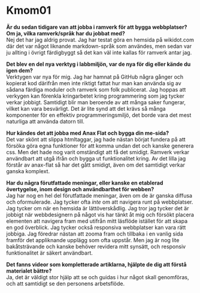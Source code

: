 Kmom01
===============================

**Är du sedan tidigare van att jobba i ramverk för att bygga webbplatser? Om ja, vilka ramverk/språk har du jobbat med?**  
Nej det har jag aldrig provat. Jag har testat göra en hemsida på wikidot.com där det var något liknande markdown-språk som användes, men sedan var ju allting i övrigt färdigbyggt så det kan väl inte kallas för ramverk antar jag.

**Det blev en del nya verktyg i labbmiljön, var de nya för dig eller kände du igen dem?**  
Verktygen var nya för mig. Jag har hamnat på GitHub några gånger och kopierat kod därifrån men inte riktigt fattat hur man kan använda sig av sådana färdiga moduler och ramverk som folk publicerat. Jag hoppas att verkygen kan förenkla kringarbetet kring programmering som jag tycker verkar jobbigt. Samtidigt blir man beroende av att många saker fungerar, vilket kan vara besvärligt. Det är lite synd att det krävs så många komponenter för en effektiv programmeringsmiljö, det borde vara det mest naturliga att använda datorn till.

**Hur kändes det att jobba med Anax Flat och bygga din me-sida?**  
Det var skönt att slippa htmltaggar, jag hade nästan börjat fundera på att försöka göra egna funktioner för att komma undan det och kanske generera css. Men det hade nog varit omständigt att få det smidigt. Ramverk verkar användbart att utgå ifrån och bygga ut funktionalitet kring. Av det lilla jag förstår av anax-flat så har det gått smidigt, även om det samtidigt verkar ganska komplext.

**Har du några förutfattade meningar, eller kanske en etablerad övertygelse, inom design och användbarthet för webben?**  
Jag har nog en hel del förutfattade meningar, även om de är ganska diffusa och oformulerade. Jag tycker ofta *inte* om att navigera runt på webbplatser. Jag tycker om när en hemsida är lättöverskådlig. Jag tror jag tycker det är jobbigt när webbdesignern på något vis har tänkt åt mig och försökt placera elementen att navigera fram med utifrån mitt läsflöde istället för att skapa en god överblick. Jag tycker också responsiva webbplatser kan vara rätt jobbiga. Jag föredrar nästan att zooma fram och tillbaka i en vanlig sida framför det appliknande upplägg som ofta uppstår. Men jag är nog lite bakåtsträvande och kanske behöver revidera mitt synsätt, och responsiv funktionalitet är säkert användbart.

**Det fanns videor som kompletterade artiklarna, hjälpte de dig att förstå materialet bättre?**  
Ja, det är väldigt stor hjälp att se och guidas i hur något skall genomföras, och att samtidigt se den personens arbetsflöde.
